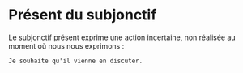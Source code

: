 # Présent du subjonctif

Le subjonctif présent exprime une action incertaine, non réalisée au moment où nous nous exprimons :

```text
Je souhaite qu'il vienne en discuter.
```
